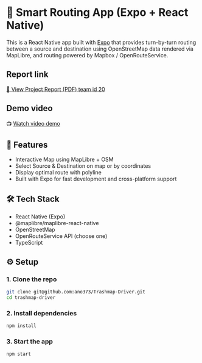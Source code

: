 # 🚚 Smart Routing App (Expo + React Native)

This is a React Native app built with [Expo](https://expo.dev/) that provides turn-by-turn routing between a source and destination using OpenStreetMap data rendered via MapLibre, and routing powered by Mapbox / OpenRouteService.

## Report link
[📄 View Project Report (PDF) team id 20](Team_id_20.pdf)

## Demo video
📺 [Watch video demo](https://streamable.com/e/7chv3j)


## 🧭 Features

- Interactive Map using MapLibre + OSM
- Select Source & Destination on map or by coordinates
- Display optimal route with polyline
- Built with Expo for fast development and cross-platform support

## 🛠️ Tech Stack

- React Native (Expo)
- @maplibre/maplibre-react-native
- OpenStreetMap
- OpenRouteService API (choose one)
- TypeScript

## ⚙️ Setup

### 1. Clone the repo

```bash
git clone git@github.com:ano373/Trashmap-Driver.git
cd trashmap-driver
```
### 2. Install dependencies
```bash
npm install
```
### 3. Start the app
```bash
npm start
```

